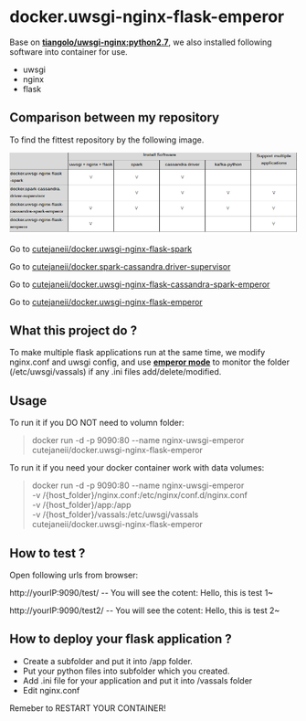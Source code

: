 # docker.uwsgi-nginx-flask-emperor #

Base on  **[tiangolo/uwsgi-nginx:python2.7](https://github.com/tiangolo/uwsgi-nginx-docker)**, we also installed following software into container for use.

- uwsgi
- nginx
- flask

## Comparison between my repository ##

To find the fittest repository by the following image.


![](git-repository-comparison.png)

Go to [cutejaneii/docker.uwsgi-nginx-flask-spark](https://github.com/cutejaneii/docker.uwsgi-nginx-flask-spark)

Go to [cutejaneii/docker.spark-cassandra.driver-supervisor](https://github.com/cutejaneii/docker.spark-cassandra.-driver-supervisor)

Go to [cutejaneii/docker.uwsgi-nginx-flask-cassandra-spark-emperor](https://github.com/cutejaneii/docker.uwsgi-nginx-flask-cassandra-spark-emperor)

Go to [cutejaneii/docker.uwsgi-nginx-flask-emperor](https://github.com/cutejaneii/docker.uwsgi-nginx-flask-emperor)


## What this project do ? ##

To make multiple flask applications run at the same time, we modify nginx.conf and uwsgi config, and use **[emperor mode](http://uwsgi-docs.readthedocs.io/en/latest/Emperor.html)** to monitor the folder (/etc/uwsgi/vassals) if any .ini files add/delete/modified.

## Usage ##

To run it if you DO NOT need to volumn folder:

> docker run -d -p 9090:80 --name nginx-uwsgi-emperor cutejaneii/docker.uwsgi-nginx-flask-emperor

To run it if you need your docker container work with data volumes:

> docker run -d -p 9090:80 --name nginx-uwsgi-emperor \
  -v /{host_folder}/nginx.conf:/etc/nginx/conf.d/nginx.conf \
  -v /{host_folder}/app:/app \
  -v /{host_folder}/vassals:/etc/uwsgi/vassals \
  cutejaneii/docker.uwsgi-nginx-flask-emperor

## How to test ? ##

Open following urls from browser:

http://yourIP:9090/test/    -- You will see the cotent: Hello, this is test 1~
 
http://yourIP:9090/test2/   -- You will see the cotent: Hello, this is test 2~

## How to deploy your flask application ? ##

- Create a subfolder and put it into /app folder.
- Put your python files into subfolder which you created.
- Add .ini file for your application and put it into /vassals folder
- Edit nginx.conf

Remeber to RESTART YOUR CONTAINER!
